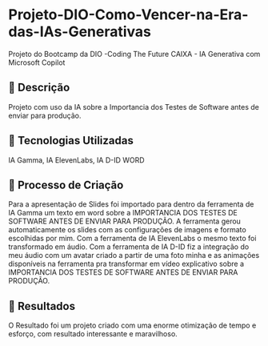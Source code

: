 # Projeto-DIO-Como-Vencer-na-Era-das-IAs-Generativas
Projeto do Bootcamp da DIO -Coding The Future CAIXA - IA Generativa com Microsoft Copilot

## 📒 Descrição
Projeto com uso da IA sobre a Importancia dos Testes de Software
antes de enviar para produção.

## 🤖 Tecnologias Utilizadas
IA Gamma, IA ElevenLabs, IA D-ID 
WORD

## 🧐 Processo de Criação
Para a apresentação de Slides foi importado para dentro da ferramenta 
de IA Gamma um texto em word sobre a IMPORTANCIA DOS TESTES DE SOFTWARE 
ANTES DE ENVIAR PARA PRODUÇÃO. 
A ferramenta gerou automaticamente os slides com as configurações
de imagens e formato escolhidas por mim.
Com a ferramenta de IA ElevenLabs o mesmo texto foi transformado em áudio.
Com a ferramenta de IA D-ID fiz a integração do meu áudio com um avatar 
criado a partir de uma foto minha e as animações disponíveis na ferramenta
pra transformar em vídeo explicativo sobre a IMPORTANCIA DOS TESTES 
DE SOFTWARE ANTES DE ENVIAR PARA PRODUÇÃO.

## 🚀 Resultados
O Resultado foi um projeto criado com uma enorme otimização de tempo e esforço,
com resultado interessante e maravilhoso.
